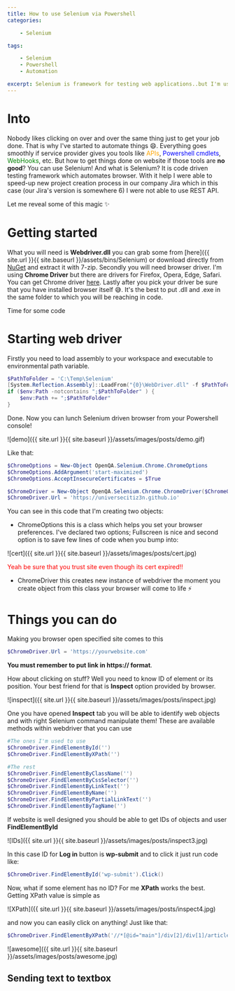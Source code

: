 ```yaml
---
title: How to use Selenium via Powershell
categories:

    - Selenium

tags:

    - Selenium
    - Powershell
    - Automation

excerpt: Selenium is framework for testing web applications..but I'm using it for automate things where API is no good
---
```

# Into

Nobody likes clicking on over and over the same thing just to get your job done. That is why I've started to automate things 😄. Everything goes smoothly if service provider gives you tools like <span style="color:orange">APIs</span>, <span style="color:blue">Powershell cmdlets</span>, <span style="color:green">WebHooks</span>, etc. But how to get things done on website if those tools are **no good**? You can use Selenium! And what is Selenium? It is code driven testing framework which automates browser. With it help I were able to speed-up new project creation process in our company Jira which in this case (our Jira's version is somewhere 6) I were not able to use REST API.

Let me reveal some of this magic ✨
# Getting started

What you will need is **Webdriver.dll** you can grab some from [here]({{ site.url }}{{ site.baseurl }}/assets/bins/Selenium) or download directly from [NuGet](https://www.nuget.org/packages/Selenium.WebDriver) and extract it with 7-zip.
Secondly you will need browser driver. I'm using **Chrome Driver** but there are drivers for Firefox, Opera, Edge, Safari. You can get Chrome driver [here](https://sites.google.com/a/chromium.org/chromedriver/). Lastly after you pick your driver be sure that you have installed browser itself 😅. It's the best to put .dll and .exe in the same folder to which you will be reaching in code.

Time for some code
# Starting web driver

Firstly you need to load assembly to your workspace and executable to environmental path variable.

``` powershell
$PathToFolder = 'C:\Temp\Selenium'
[System.Reflection.Assembly]::LoadFrom("{0}\WebDriver.dll" -f $PathToFolder)
if ($env:Path -notcontains ";$PathToFolder" ) {
    $env:Path += ";$PathToFolder"
}
```

Done.
Now you can lunch Selenium driven browser from your Powershell console! 

![demo]({{ site.url }}{{ site.baseurl }}/assets/images/posts/demo.gif)

Like that:

``` powershell
$ChromeOptions = New-Object OpenQA.Selenium.Chrome.ChromeOptions
$ChromeOptions.AddArgument('start-maximized')
$ChromeOptions.AcceptInsecureCertificates = $True

$ChromeDriver = New-Object OpenQA.Selenium.Chrome.ChromeDriver($ChromeOptions)
$ChromeDriver.Url = 'https://universecitiz3n.github.io'
```

You can see in this code that I'm creating two objects:
 - ChromeOptions
 this is a class which helps you set your browser preferences. I've declared two options; Fullscreen is nice and second option is to save few lines of code when you bump into:

![cert]({{ site.url }}{{ site.baseurl }}/assets/images/posts/cert.jpg)

<span style="color:red">Yeah be sure that you trust site even though its cert expired!!</span>

 - ChromeDriver
 this creates new instance of webdriver the moment you create object from this class your browser will come to life ⚡️
# Things you can do

Making you browser open specified site comes to this

``` powershell
$ChromeDriver.Url = 'https://yourwebsite.com'
```

**You must remember to put link in https:// format**.

How about clicking on stuff? Well you need to know ID of element or its position. Your best friend for that is **Inspect** option provided by browser.

![inspect]({{ site.url }}{{ site.baseurl }}/assets/images/posts/inspect.jpg)

One you have opened **Inspect** tab you will be able to identify web objects and with right Selenium command manipulate them!
These are available methods within webdriver that you can use

``` powershell
#The ones I'm used to use
$ChromeDriver.FindElementById('')
$ChromeDriver.FindElementByXPath('')

#The rest
$ChromeDriver.FindElementByClassName('')
$ChromeDriver.FindElementByCssSelector('')
$ChromeDriver.FindElementByLinkText('')
$ChromeDriver.FindElementByName('')
$ChromeDriver.FindElementByPartialLinkText('')
$ChromeDriver.FindElementByTagName('')
```

If website is well designed you should be able to get IDs of objects and user **FindElementById**

![IDs]({{ site.url }}{{ site.baseurl }}/assets/images/posts/inspect3.jpg)

In this case ID for **Log in** button is **wp-submit** and to click it just run code like:

``` powershell
$ChromeDriver.FindElementById('wp-submit').Click()
```

Now, what if some element has no ID? For me **XPath** works the best. Getting XPath value is simple as

![XPath]({{ site.url }}{{ site.baseurl }}/assets/images/posts/inspect4.jpg)

and now you can easily click on anything! Just like that:

``` powershell
$ChromeDriver.FindElementByXPath('//*[@id="main"]/div[2]/div[1]/article/h2/a').Click()
```

![awesome]({{ site.url }}{{ site.baseurl }}/assets/images/posts/awesome.jpg)


## Sending text to textbox